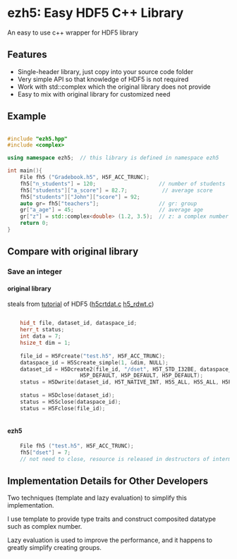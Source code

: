 ezh5: Easy HDF5 C++ Library
===========================

An easy to use c++ wrapper for HDF5 library

Features
--------

- Single-header library, just copy into your source code folder
- Very simple API so that knowledge of HDF5 is not required
- Work with std::complex which the original library does not provide
- Easy to mix with original library for customized need


Example
-------

```C++

#include "ezh5.hpp"
#include <complex>

using namespace ezh5;  // this library is defined in namespace ezh5

int main(){
    File fh5 ("Gradebook.h5", H5F_ACC_TRUNC);
    fh5["n_students"] = 120;                    // number of students
    fh5["students"]["a_score"] = 82.7;           // average score
    fh5["students"]["John"]["score"] = 92;     
    auto gr= fh5["teachers"];                   // gr: group
    gr["a_age"] = 45;                           // average age
    gr["z"] = std::complex<double> (1.2, 3.5);  // z: a complex number 1.2+3.5I
    return 0;
}

```

Compare with original library
-----------------------------


### Save an integer

#### original library

steals from [tutorial](http://www.hdfgroup.org/HDF5/Tutor/index.html) of HDF5 ([h5crtdat.c](http://www.hdfgroup.org/ftp/HDF5/current/src/unpacked/examples/h5crtdat.c) [h5_rdwt.c](http://www.hdfgroup.org/ftp/HDF5/current/src/unpacked/examples/h5_rdwt.c))

```C++

	hid_t file, dataset_id, dataspace_id;
	herr_t status;
	int data = 7;
	hsize_t dim = 1;
	
	file_id = H5Fcreate("test.h5", H5F_ACC_TRUNC);
	dataspace_id = H5Screate_simple(1, &dim, NULL);
	dataset_id = H5Dcreate2(file_id, "/dset", H5T_STD_I32BE, dataspace_id,
	                   H5P_DEFAULT, H5P_DEFAULT, H5P_DEFAULT);
	status = H5Dwrite(dataset_id, H5T_NATIVE_INT, H5S_ALL, H5S_ALL, H5P_DEFAULT, &data);
	
	status = H5Dclose(dataset_id);
	status = H5Sclose(dataspace_id);
	status = H5Fclose(file_id);
	
```

#### ezh5

```C++
	File fh5 ("test.h5", H5F_ACC_TRUNC);
	fh5["dset"] = 7;
	// not need to close, resource is released in destructors of intermediate classes
```


Implementation Details for Other Developers
-------------------------------------------

Two techniques (template and lazy evaluation) to simplify this implementation.

I use template to provide type traits and construct composited datatype such as complex number.

Lazy evaluation is used to improve the performance, and it happens to greatly simplify creating groups.

